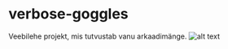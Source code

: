 # verbose-goggles
Veebilehe projekt, mis tutvustab vanu arkaadimänge.
![alt text](https://media.tenor.com/VKZCcXu7S14AAAAM/cat-angry.gif)
